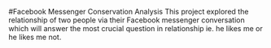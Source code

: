 #Facebook Messenger Conservation Analysis
This project explored the relationship of two people via their Facebook messenger conversation which will answer the most crucial question in relationship ie. he likes me or he likes me not. 
